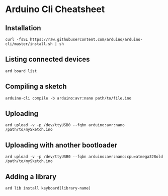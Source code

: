# Arduino Cli Cheatsheet
## Installation
```
curl -fsSL https://raw.githubusercontent.com/arduino/arduino-cli/master/install.sh | sh
```


## Listing connected devices
```
ard board list
```

## Compiling a sketch
```
arduino-cli compile -b arduino:avr:nano path/to/file.ino
```

## Uploading
```
ard upload -v -p /dev/ttyUSB0 --fqbn arduino:avr:nano /path/to/mySketch.ino
```

## Uploading with another bootloader
```
ard upload -v -p /dev/ttyUSB0 --fqbn arduino:avr:nano:cpu=atmega328old /path/to/mySketch.ino
```

## Adding a library
```
ard lib install keyboard(library-name)
```
